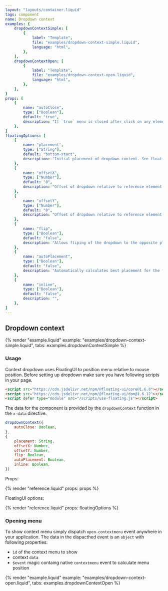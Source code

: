 ```yaml
---
layout: "layouts/container.liquid"
tags: component
name: Dropdown context
examples: {
    dropdownContextSimple: [
        {
            label: "Template",
            file: "examples/dropdown-context-simple.liquid",
            language: "html",
        },
    ],
    dropdownContextOpen: [
        {
            label: "Template",
            file: "examples/dropdown-context-open.liquid",
            language: "html",
        },
    ],
}
props: [
    {
        name: "autoClose",
        type: ["Boolean"],
        default: "true",
        description: "If `true` menu is closed after click on any element inside.",
    },
]
floatingOptions: [
    {
        name: "placement",
        type: ["String"],
        default: "bottom-start",
        description: "Initial placement of dropdown content. See floatingUI documentation for valid values.",
    },
    {
        name: "offsetX",
        type: ["Number"],
        default: "0",
        description: "Offset of dropdown relative to reference element.",
    },
    {
        name: "offsetY",
        type: ["Number"],
        default: "0",
        description: "Offset of dropdown relative to reference element.",
    },
    {
        name: "flip",
        type: ["Boolean"],
        default: "false",
        description: "Allows fliping of the dropdown to the opposite placement if outside of current view.",
    },
    {
        name: "autoPlacement",
        type: ["Boolean"],
        default: "false",
        description: "Automatically calculates best placement for the floating element.",
    },
    {
        name: "inline",
        type: ["Boolean"],
        default: "false",
        description: "",
    },
]
---
```

## Dropdown context

{% render "example.liquid" example: "examples/dropdown-context-simple.liquid", tabs: examples.dropdownContextSimple %}

### Usage

Context dropdown uses FloatingUI to position menu relative to mouse position. Before setting up dropdown make sure you have following scripts in your page.

```html
<script src="https://cdn.jsdelivr.net/npm/@floating-ui/core@1.6.8"></script>
<script src="https://cdn.jsdelivr.net/npm/@floating-ui/dom@1.6.12"></script>
<script defer type="module" src="/scripts/use-floating.js"></script>
```

The data for the component is provided by the `dropdownContext` function in the `x-data` directive.

```javascript
dropdownContext({
    autoClose: Boolean,
},
{
    placement: String,
    offsetX: Number,
    offsetY: Number,
    flip: Boolean,
    autoPlacement: Boolean,
    inline: Boolean,
})
```
Props:

{% render "reference.liquid" props: props %}

FloatingUI options:

{% render "reference.liquid" props: floatingOptions %}

### Opening menu

To show context menu simply dispatch `open-contextmenu` event anywhere in your application. The data in the dispacthed event is an `object` with following properties:
- `id` of the context menu to show
- context `data`
- `$event` magic containg native `contextmenu` event to calculate menu position

{% render "example.liquid" example: "examples/dropdown-context-open.liquid", tabs: examples.dropdownContextOpen %}
